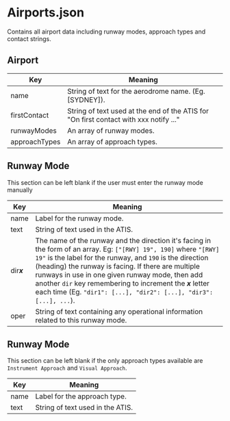 # Airports.json
Contains all airport data including runway modes, approach types and contact strings.

## Airport
| Key | Meaning |
| ------------ | ------------ |
| name | String of text for the aerodrome name. (Eg. [SYDNEY]).  |
|  firstContact |  String of text used at the end of the ATIS for "On first contact with xxx notify ..." |
| runwayModes  | An array of runway modes.  |
| approachTypes  | An array of approach types.  |

## Runway Mode
This section can be left blank if the user must enter the runway mode manually

| Key | Meaning |
| ------------ | ------------ |
| name | Label for the runway mode. |
| text |  String of text used in the ATIS. |
| dir***x***  | The name of the runway and the direction it's facing in the form of an array. Eg: ```["[RWY] 19", 190]``` where `"[RWY] 19"` is the label for the runway, and `190` is the direction (heading) the runway is facing. If there are multiple runways in use in one given runway mode, then add another `dir` key remembering to increment the ***x*** letter each time (Eg. `"dir1": [...], "dir2": [...], "dir3": [...], ...`). |
| oper | String of text containing any operational information related to this runway mode. |

## Runway Mode
This section can be left blank if the only approach types available are `Instrument Approach` and `Visual Approach`.

| Key | Meaning |
| ------------ | ------------ |
| name | Label for the approach type. |
| text |  String of text used in the ATIS. |